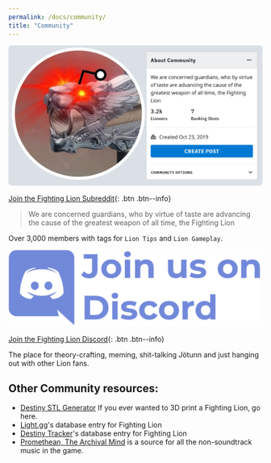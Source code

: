 ```yaml
---
permalink: /docs/community/
title: "Community"
---
```


[![Subreddit](/assets/images/reddit.png)](https://www.reddit.com/r/FightingLion/)

[Join the Fighting Lion Subreddit](https://www.reddit.com/r/FightingLion/){: .btn .btn--info}

>We are concerned guardians, who by virtue of taste are advancing the cause of the greatest weapon of all time, the Fighting Lion

Over 3,000 members with tags for `Lion Tips` and `Lion Gameplay`.

[![Discord](/assets/images/discord.png)](https://discord.gg/ejv9t2P)

[Join the Fighting Lion Discord](https://discord.gg/ejv9t2P){: .btn .btn--info}

The place for theory-crafting, meming, shit-talking Jötunn and just hanging out with other Lion fans.

## Other Community resources:

- [Destiny STL Generator](http://www.destinystlgenerator.com/)
  If you ever wanted to 3D print a Fighting Lion, go here.
- [Light.gg](https://www.light.gg/db/items/3549153978/fighting-lion/)'s database entry for Fighting Lion
- [Destiny Tracker](https://destinytracker.com/destiny-2/db/items/3549153978?perks=425960662,3809316345,3492396210,2003108620,1067908860,0,3034617041,924149234)'s database entry for Fighting Lion
- [Promethean, The Archival Mind](https://www.youtube.com/channel/UCdg1JKoKDFiNhPTFVHtoSpQ) is a source for all the non-soundtrack music in the game.
